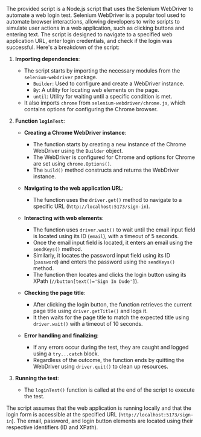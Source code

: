 The provided script is a Node.js script that uses the Selenium WebDriver to automate a web login test. Selenium WebDriver is a popular tool used to automate browser interactions, allowing developers to write scripts to simulate user actions in a web application, such as clicking buttons and entering text. The script is designed to navigate to a specified web application URL, enter login credentials, and check if the login was successful. Here's a breakdown of the script:

1. **Importing dependencies**:
    - The script starts by importing the necessary modules from the `selenium-webdriver` package.
        - `Builder`: Used to configure and create a WebDriver instance.
        - `By`: A utility for locating web elements on the page.
        - `until`: Utility for waiting until a specific condition is met.
    - It also imports `chrome` from `selenium-webdriver/chrome.js`, which contains options for configuring the Chrome browser.

2. **Function `loginTest`**:
    - **Creating a Chrome WebDriver instance**:
        - The function starts by creating a new instance of the Chrome WebDriver using the `Builder` object.
        - The WebDriver is configured for Chrome and options for Chrome are set using `chrome.Options()`.
        - The `build()` method constructs and returns the WebDriver instance.

    - **Navigating to the web application URL**:
        - The function uses the `driver.get()` method to navigate to a specific URL (`http://localhost:5173/sign-in`).

    - **Interacting with web elements**:
        - The function uses `driver.wait()` to wait until the email input field is located using its ID (`email`), with a timeout of 5 seconds.
        - Once the email input field is located, it enters an email using the `sendKeys()` method.
        - Similarly, it locates the password input field using its ID (`password`) and enters the password using the `sendKeys()` method.
        - The function then locates and clicks the login button using its XPath (`//button[text()='Sign In Dude']`).

    - **Checking the page title**:
        - After clicking the login button, the function retrieves the current page title using `driver.getTitle()` and logs it.
        - It then waits for the page title to match the expected title using `driver.wait()` with a timeout of 10 seconds.

    - **Error handling and finalizing**:
        - If any errors occur during the test, they are caught and logged using a `try...catch` block.
        - Regardless of the outcome, the function ends by quitting the WebDriver using `driver.quit()` to clean up resources.

3. **Running the test**:
    - The `loginTest()` function is called at the end of the script to execute the test.

The script assumes that the web application is running locally and that the login form is accessible at the specified URL (`http://localhost:5173/sign-in`). The email, password, and login button elements are located using their respective identifiers (ID and XPath).